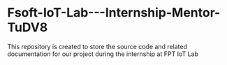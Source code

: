 # Fsoft-IoT-Lab---Internship-Mentor-TuDV8
This repository is created to store the source code and related documentation for our project during the internship at FPT IoT Lab
